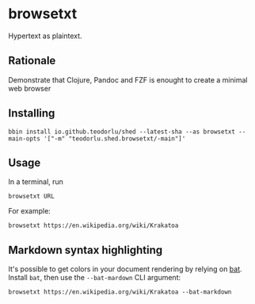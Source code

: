 # browsetxt

Hypertext as plaintext.

## Rationale

Demonstrate that Clojure, Pandoc and FZF is enought to create a minimal web browser

## Installing

    bbin install io.github.teodorlu/shed --latest-sha --as browsetxt --main-opts '["-m" "teodorlu.shed.browsetxt/-main"]'

## Usage

In a terminal, run

    browsetxt URL

For example:

    browsetxt https://en.wikipedia.org/wiki/Krakatoa

## Markdown syntax highlighting

It's possible to get colors in your document rendering by relying on [bat][bat].
Install `bat`, then use the `--bat-mardown` CLI argument:

    browsetxt https://en.wikipedia.org/wiki/Krakatoa --bat-markdown

[bat]: https://github.com/sharkdp/bat
